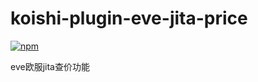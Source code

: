 # koishi-plugin-eve-jita-price

[![npm](https://img.shields.io/npm/v/koishi-plugin-eve-jita-price?style=flat-square)](https://www.npmjs.com/package/koishi-plugin-eve-jita-price)

eve欧服jita查价功能
